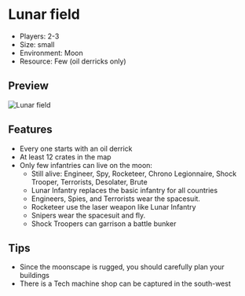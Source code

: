 # Lunar field

- Players: 2-3
- Size: small
- Environment: Moon
- Resource: Few (oil derricks only)

## Preview

![Lunar field](./lunar-3.png)

## Features

- Every one starts with an oil derrick
- At least 12 crates in the map
- Only few infantries can live on the moon:
  - Still alive: Engineer, Spy, Rocketeer, Chrono Legionnaire, Shock Trooper, Terrorists, Desolater, Brute
  - Lunar Infantry replaces the basic infantry for all countries
  - Engineers, Spies, and Terrorists wear the spacesuit.
  - Rocketeer use the laser weapon like Lunar Infantry
  - Snipers wear the spacesuit and fly.
  - Shock Troopers can garrison a battle bunker 

## Tips

- Since the moonscape is rugged, you should carefully plan your buildings
- There is a Tech machine shop can be captured in the south-west
